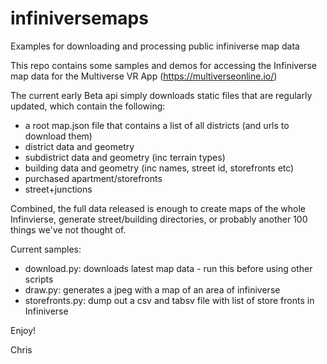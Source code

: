 # infiniversemaps
Examples for downloading and processing public infiniverse map data

This repo contains some samples and demos for accessing the Infiniverse map data for the Multiverse VR App (https://multiverseonline.io/)

The current early Beta api simply downloads static files that are regularly updated, which contain the following:
* a root map.json file that contains a list of all districts (and urls to download them)
* district data and geometry
* subdistrict data and geometry (inc terrain types)
* building data and geometry (inc names, street id, storefronts etc)
* purchased apartment/storefronts
* street+junctions

Combined, the full data released is enough to create maps of the whole Infinvierse, generate street/building directories, or probably another 100 things we've not thought of.

Current samples:
* download.py: downloads latest map data - run this before using other scripts
* draw.py: generates a jpeg with a map of an area of infiniverse
* storefronts.py: dump out a csv and tabsv file with list of store fronts in Infiniverse

Enjoy!

Chris